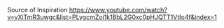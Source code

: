 Source of Inspiration
    https://www.youtube.com/watch?v=vXiTmR3uwgc&list=PLygcmZoi1k1BbL2G0xc0pHJQTT1VtIo4f&index=1